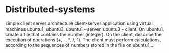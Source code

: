 # Distributed-systems
simple client server architecture
client-server application using virtual machines ubuntu1, ubuntu3. ubuntu1 - server, ubuntu3 - client. On ubuntu1, create a file that contains the number (integer). On the client, describe the execution of operations (+, -, *, /, ^). The client must perform calculations, according to the sequences of numbers stored in the file on ubuntu1,…

